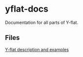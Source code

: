 # yflat-docs
Documentation for all parts of Y-flat.

## Files
[Y-flat description and examples](https://github.com/adamhutchings/yflat-docs/blob/main/language-features.md)
